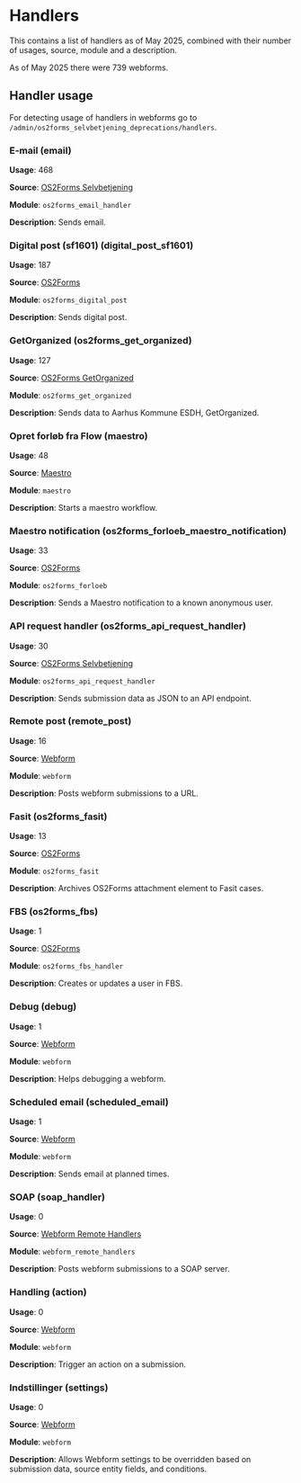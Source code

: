 # Handlers

This contains a list of handlers as of May 2025,
combined with their number of usages, source, module and a description.

As of May 2025 there were 739 webforms.

## Handler usage

For detecting usage of handlers in webforms go to `/admin/os2forms_selvbetjening_deprecations/handlers`.

### E-mail (email)

**Usage**: 468

**Source**: [OS2Forms Selvbetjening](https://github.com/itk-dev/os2forms_selvbetjening)

**Module**: `os2forms_email_handler`

**Description**: Sends email.

### Digital post (sf1601) (digital_post_sf1601)

**Usage**: 187

**Source**: [OS2Forms](https://github.com/OS2Forms/os2forms)

**Module**: `os2forms_digital_post`

**Description**: Sends digital post.

### GetOrganized (os2forms_get_organized)

**Usage**: 127

**Source**: [OS2Forms GetOrganized](https://github.com/OS2Forms/os2forms_get_organized)

**Module**: `os2forms_get_organized`

**Description**: Sends data to Aarhus Kommune ESDH, GetOrganized.

### Opret forløb fra Flow (maestro)

**Usage**: 48

**Source**: [Maestro](https://git.drupalcode.org/project/maestro)

**Module**: `maestro`

**Description**: Starts a maestro workflow.

### Maestro notification (os2forms_forloeb_maestro_notification)

**Usage**: 33

**Source**: [OS2Forms](https://github.com/OS2Forms/os2forms)

**Module**: `os2forms_forloeb`

**Description**: Sends a Maestro notification to a known anonymous user.

### API request handler (os2forms_api_request_handler)

**Usage**: 30

**Source**: [OS2Forms Selvbetjening](https://github.com/itk-dev/os2forms_selvbetjening)

**Module**: `os2forms_api_request_handler`

**Description**: Sends submission data as JSON to an API endpoint.

### Remote post (remote_post)

**Usage**: 16

**Source**: [Webform](https://www.drupal.org/project/webform)

**Module**: `webform`

**Description**: Posts webform submissions to a URL.

### Fasit (os2forms_fasit)

**Usage**: 13

**Source**: [OS2Forms](https://github.com/OS2Forms/os2forms)

**Module**: `os2forms_fasit`

**Description**: Archives OS2Forms attachment element to Fasit cases.

### FBS (os2forms_fbs)

**Usage**: 1

**Source**: [OS2Forms](https://github.com/OS2Forms/os2forms)

**Module**: `os2forms_fbs_handler`

**Description**: Creates or updates a user in FBS.

### Debug (debug)

**Usage**: 1

**Source**: [Webform](https://www.drupal.org/project/webform)

**Module**: `webform`

**Description**: Helps debugging a webform.

### Scheduled email (scheduled_email)

**Usage**: 1

**Source**: [Webform](https://www.drupal.org/project/webform)

**Module**: `webform`

**Description**: Sends email at planned times.

### SOAP (soap_handler)

**Usage**: 0

**Source**: [Webform Remote Handlers](https://git.drupalcode.org/project/webform_remote_handlers)

**Module**: `webform_remote_handlers`

**Description**: Posts webform submissions to a SOAP server.

### Handling (action)

**Usage**: 0

**Source**: [Webform](https://git.drupalcode.org/project/webform)

**Module**: `webform`

**Description**: Trigger an action on a submission.

### Indstillinger (settings)

**Usage**: 0

**Source**: [Webform](https://git.drupalcode.org/project/webform)

**Module**: `webform`

**Description**: Allows Webform settings to be overridden based on submission
data, source entity fields, and conditions.

